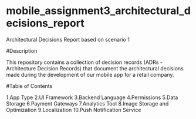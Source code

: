 # mobile_assignment3_architectural_decisions_report

Architectural Decisions Report based on scenario 1

#Description

This repository contains a collection of decision records (ADRs - Architecture Decision Records) that document the architectural decisions made during the development of our mobile app for a retail company.

#Table of Contents

1.App Type
2.UI Framework
3.Backend Language
4.Permissions
5.Data Storage
6.Payment Gateways
7.Analytics Tool
8.Image Storage and Optimization
9.Localization
10.Push Notification Service
